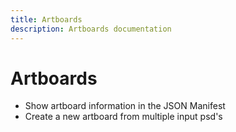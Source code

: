 ```yaml
---
title: Artboards
description: Artboards documentation
---
```


# Artboards

* Show artboard information in the JSON Manifest
* Create a new artboard from multiple input psd's 
